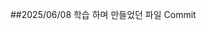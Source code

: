 ##2025/06/08
학습 하며 만들었던 파일 Commit


<!--
Stopwatch Timer Commited
ini & grd Commited
Socket_TCP Commited
TextFileRead Commited
-->
